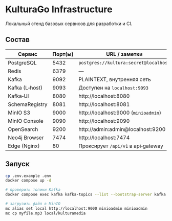 # KulturaGo Infrastructure

Локальный стенд базовых сервисов для разработки и CI.

## Состав

| Сервис        | Порт(ы) | URL / заметки                         |
|---------------|---------|---------------------------------------|
| PostgreSQL    | 5432    | `postgres://kultura:secret@localhost` |
| Redis         | 6379    | —                                     |
| Kafka         | 9092    | PLAINTEXT, внутренняя сеть            |
| Kafka (L‑host)| 9093    | Доступен на `localhost:9093`          |
| Kafka‑UI      | 8080    | http://localhost:8080                 |
| SchemaRegistry| 8081    | http://localhost:8081                 |
| MinIO S3      | 9000    | http://localhost:9000 (`minioadmin`)  |
| MinIO Console | 9090    | http://localhost:9090                 |
| OpenSearch    | 9200    | http://admin:admin@localhost:9200     |
| Neo4j Browser | 7474    | http://localhost:7474                 |
| Edge (Nginx)  | 80      | Проксирует `/api/v1` в api‑gateway    |

## Запуск

```bash
cp .env.example .env        
docker compose up -d   
```     


```bash
# проверить топики Kafka
docker compose exec kafka kafka-topics --list --bootstrap-server kafka:9092

# загрузить файл в MinIO
mc alias set local http://localhost:9000 minioadmin minioadmin
mc cp myfile.mp3 local/kulturamedia
```